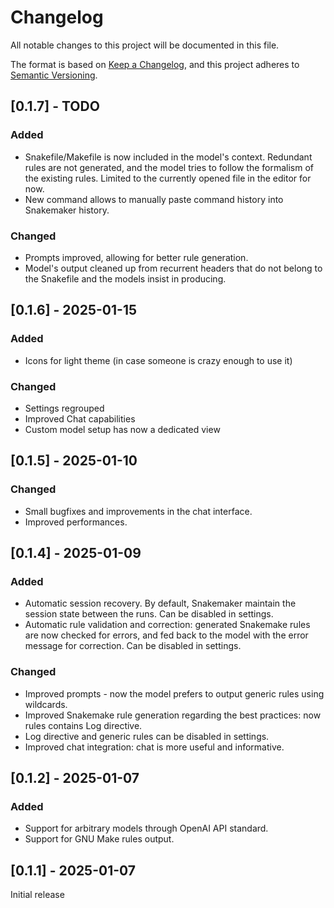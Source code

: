# Changelog

All notable changes to this project will be documented in this file.

The format is based on [Keep a Changelog](https://keepachangelog.com/en/1.1.0/),
and this project adheres to [Semantic Versioning](https://semver.org/spec/v2.0.0.html).

## [0.1.7] - TODO

### Added 

- Snakefile/Makefile is now included in the model's context. Redundant rules are not generated, and the model tries to follow the formalism of the existing rules. Limited to the currently opened file in the editor for now.
- New command allows to manually paste command history into Snakemaker history.

### Changed

- Prompts improved, allowing for better rule generation.
- Model's output cleaned up from recurrent headers that do not belong to the Snakefile and the models insist in producing.

## [0.1.6] - 2025-01-15

### Added

- Icons for light theme (in case someone is crazy enough to use it)

### Changed

- Settings regrouped
- Improved Chat capabilities
- Custom model setup has now a dedicated view

## [0.1.5] - 2025-01-10

### Changed

- Small bugfixes and improvements in the chat interface.
- Improved performances.

## [0.1.4] - 2025-01-09

### Added

- Automatic session recovery. By default, Snakemaker maintain the session state between the runs. Can be disabled in settings.
- Automatic rule validation and correction: generated Snakemake rules are now checked for errors, and fed back to the model with the error message for correction. Can be disabled in settings.

### Changed

- Improved prompts - now the model prefers to output generic rules using wildcards.
- Improved Snakemake rule generation regarding the best practices: now rules contains Log directive. 
- Log directive and generic rules can be disabled in settings.
- Improved chat integration: chat is more useful and informative.


## [0.1.2] - 2025-01-07

### Added

- Support for arbitrary models through OpenAI API standard.
- Support for GNU Make rules output.


## [0.1.1] - 2025-01-07
Initial release